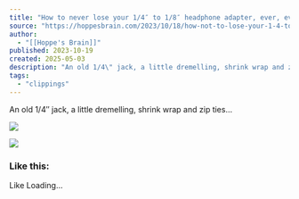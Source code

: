 ```yaml
---
title: "How to never lose your 1/4″ to 1/8″ headphone adapter, ever, ever again."
source: "https://hoppesbrain.com/2023/10/18/how-not-to-lose-your-1-4-to-1-8-headphone-adapter/"
author:
  - "[[Hoppe's Brain]]"
published: 2023-10-19
created: 2025-05-03
description: "An old 1/4\" jack, a little dremelling, shrink wrap and zip ties..."
tags:
  - "clippings"
---
```

An old 1/4″ jack, a little dremelling, shrink wrap and zip ties…

![](https://i0.wp.com/hoppesbrain.com/wp-content/uploads/2023/10/IMG_20231018_184213.jpg?resize=700%2C700&ssl=1)

![](https://i0.wp.com/hoppesbrain.com/wp-content/uploads/2023/10/IMG_20231018_184117.jpg?resize=700%2C700&ssl=1)

### Like this:

Like Loading...